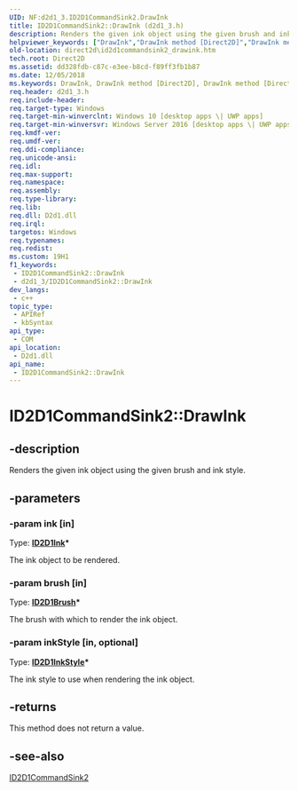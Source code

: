 ```yaml
---
UID: NF:d2d1_3.ID2D1CommandSink2.DrawInk
title: ID2D1CommandSink2::DrawInk (d2d1_3.h)
description: Renders the given ink object using the given brush and ink style.
helpviewer_keywords: ["DrawInk","DrawInk method [Direct2D]","DrawInk method [Direct2D]","ID2D1CommandSink2 interface","ID2D1CommandSink2 interface [Direct2D]","DrawInk method","ID2D1CommandSink2.DrawInk","ID2D1CommandSink2::DrawInk","d2d1_3/ID2D1CommandSink2::DrawInk","direct2d.id2d1commandsink2_drawink"]
old-location: direct2d\id2d1commandsink2_drawink.htm
tech.root: Direct2D
ms.assetid: dd328fdb-c87c-e3ee-b8cd-f89ff3fb1b87
ms.date: 12/05/2018
ms.keywords: DrawInk, DrawInk method [Direct2D], DrawInk method [Direct2D],ID2D1CommandSink2 interface, ID2D1CommandSink2 interface [Direct2D],DrawInk method, ID2D1CommandSink2.DrawInk, ID2D1CommandSink2::DrawInk, d2d1_3/ID2D1CommandSink2::DrawInk, direct2d.id2d1commandsink2_drawink
req.header: d2d1_3.h
req.include-header: 
req.target-type: Windows
req.target-min-winverclnt: Windows 10 [desktop apps \| UWP apps]
req.target-min-winversvr: Windows Server 2016 [desktop apps \| UWP apps]
req.kmdf-ver: 
req.umdf-ver: 
req.ddi-compliance: 
req.unicode-ansi: 
req.idl: 
req.max-support: 
req.namespace: 
req.assembly: 
req.type-library: 
req.lib: 
req.dll: D2d1.dll
req.irql: 
targetos: Windows
req.typenames: 
req.redist: 
ms.custom: 19H1
f1_keywords:
 - ID2D1CommandSink2::DrawInk
 - d2d1_3/ID2D1CommandSink2::DrawInk
dev_langs:
 - c++
topic_type:
 - APIRef
 - kbSyntax
api_type:
 - COM
api_location:
 - D2d1.dll
api_name:
 - ID2D1CommandSink2::DrawInk
---
```


# ID2D1CommandSink2::DrawInk


## -description

Renders the given ink object using the given brush and ink style.

## -parameters

### -param ink [in]

Type: <b><a href="/windows/desktop/api/d2d1_3/nn-d2d1_3-id2d1ink">ID2D1Ink</a>*</b>

The ink object to be rendered.

### -param brush [in]

Type: <b><a href="/windows/desktop/api/d2d1/nn-d2d1-id2d1brush">ID2D1Brush</a>*</b>

The brush with which to render the ink object.

### -param inkStyle [in, optional]

Type: <b><a href="/windows/desktop/api/d2d1_3/nn-d2d1_3-id2d1inkstyle">ID2D1InkStyle</a>*</b>

The ink style to use when rendering the ink object.

## -returns

This method does not return a value.

## -see-also

<a href="/windows/desktop/api/d2d1_3/nn-d2d1_3-id2d1commandsink2">ID2D1CommandSink2</a>

